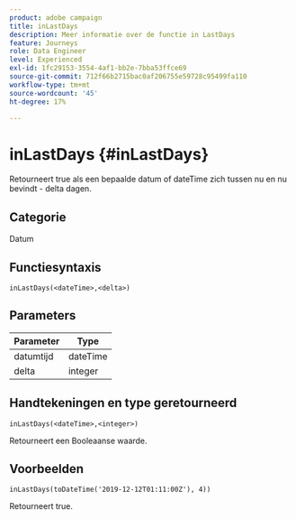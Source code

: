 ```yaml
---
product: adobe campaign
title: inLastDays
description: Meer informatie over de functie in LastDays
feature: Journeys
role: Data Engineer
level: Experienced
exl-id: 1fc29153-3554-4af1-bb2e-7bba53ffce69
source-git-commit: 712f66b2715bac0af206755e59728c95499fa110
workflow-type: tm+mt
source-wordcount: '45'
ht-degree: 17%

---
```


# inLastDays {#inLastDays}

Retourneert true als een bepaalde datum of dateTime zich tussen nu en nu bevindt - delta dagen.

## Categorie

Datum

## Functiesyntaxis

`inLastDays(<dateTime>,<delta>)`

## Parameters

| Parameter | Type |
|-----------|------------------|
| datumtijd | dateTime |
| delta | integer |

## Handtekeningen en type geretourneerd

`inLastDays(<dateTime>,<integer>)`

Retourneert een Booleaanse waarde.

## Voorbeelden

`inLastDays(toDateTime('2019-12-12T01:11:00Z'), 4))`

Retourneert true.
